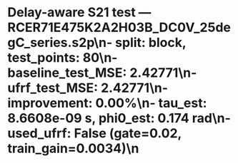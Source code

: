 # Delay-aware S21 test — RCER71E475K2A2H03B_DC0V_25degC_series.s2p\n- split: block, test_points: 80\n- baseline_test_MSE: 2.42771\n- ufrf_test_MSE: 2.42771\n- improvement: 0.00%\n- tau_est: 8.6608e-09 s, phi0_est: 0.174 rad\n- used_ufrf: False (gate=0.02, train_gain=0.0034)\n